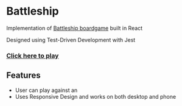 # Battleship

Implementation of [Battleship boardgame](https://en.wikipedia.org/wiki/Battleship_(game)) built in React

Designed using Test-Driven Development with Jest

### [Click here to play](https://bboylen.github.io/battleship/)

## Features

- User can play against an 
- Uses Responsive Design and works on both desktop and phone
